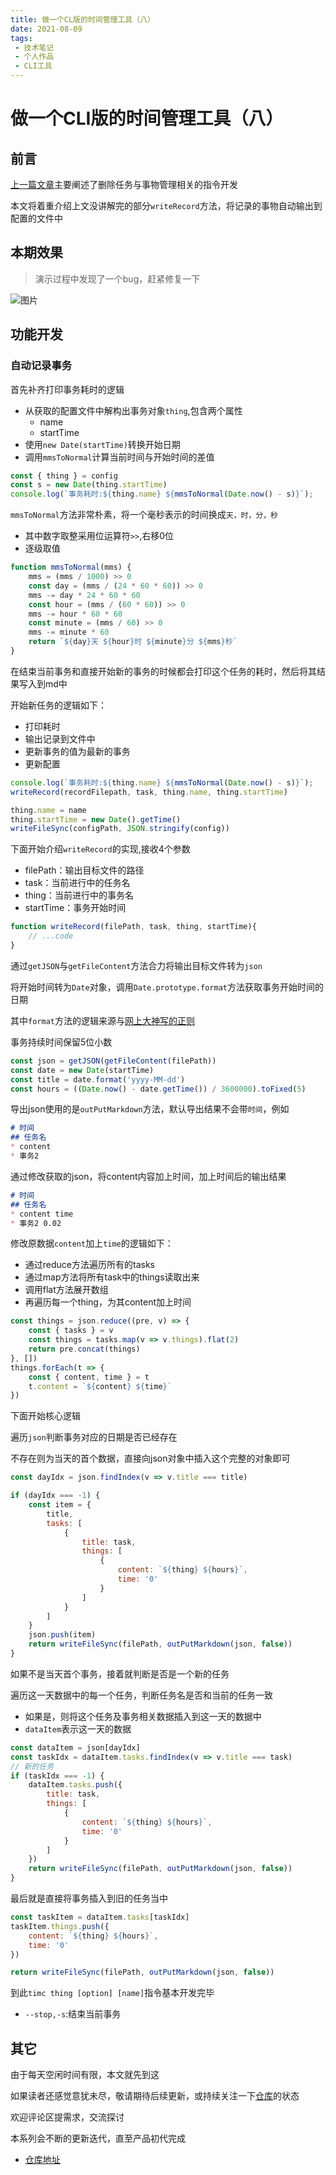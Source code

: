 ```yaml
---
title: 做一个CL版的时间管理工具（八）
date: 2021-08-09
tags:
 - 技术笔记
 - 个人作品
 - CLI工具
---
```

# 做一个CLI版的时间管理工具（八）

## 前言
[上一篇文章](./time-tools-7.md)主要阐述了删除任务与事物管理相关的指令开发

本文将着重介绍上文没讲解完的部分`writeRecord`方法，将记录的事物自动输出到配置的文件中

## 本期效果
>演示过程中发现了一个bug，赶紧修复一下

![图片](https://img.cdn.sugarat.top/mdImg/MTYyODUyMTgxOTI4Mw==628521819283)


## 功能开发
### 自动记录事务
首先补齐打印事务耗时的逻辑
* 从获取的配置文件中解构出事务对象`thing`,包含两个属性
  * name
  * startTime
* 使用`new Date(startTime)`转换开始日期
* 调用`mmsToNormal`计算当前时间与开始时间的差值
```js
const { thing } = config
const s = new Date(thing.startTime)
console.log(`事务耗时:${thing.name} ${mmsToNormal(Date.now() - s)}`);
```

`mmsToNormal`方法非常朴素，将一个毫秒表示的时间换成`天，时，分，秒`
* 其中数字取整采用位运算符`>>`,右移0位
* 逐级取值

```js
function mmsToNormal(mms) {
    mms = (mms / 1000) >> 0
    const day = (mms / (24 * 60 * 60)) >> 0
    mms -= day * 24 * 60 * 60
    const hour = (mms / (60 * 60)) >> 0
    mms -= hour * 60 * 60
    const minute = (mms / 60) >> 0
    mms -= minute * 60
    return `${day}天 ${hour}时 ${minute}分 ${mms}秒`
}
```
在结束当前事务和直接开始新的事务的时候都会打印这个任务的耗时，然后将其结果写入到md中

开始新任务的逻辑如下：
* 打印耗时
* 输出记录到文件中
* 更新事务的值为最新的事务
* 更新配置

```js
console.log(`事务耗时:${thing.name} ${mmsToNormal(Date.now() - s)}`);
writeRecord(recordFilepath, task, thing.name, thing.startTime)

thing.name = name
thing.startTime = new Date().getTime()
writeFileSync(configPath, JSON.stringify(config))
```

下面开始介绍`writeRecord`的实现,接收4个参数
* filePath：输出目标文件的路径
* task：当前进行中的任务名
* thing：当前进行中的事务名
* startTime：事务开始时间

```js
function writeRecord(filePath, task, thing, startTime){
    // ...code
}
```

通过`getJSON`与`getFileContent`方法合力将输出目标文件转为`json`

将开始时间转为`Date`对象，调用`Date.prototype.format`方法获取事务开始时间的日期

其中`format`方法的逻辑来源与[网上大神写的正则](https://blog.csdn.net/meizz/article/details/405708)

事务持续时间保留5位小数
```js
const json = getJSON(getFileContent(filePath))
const date = new Date(startTime)
const title = date.format('yyyy-MM-dd')
const hours = ((Date.now() - date.getTime()) / 3600000).toFixed(5)
```

导出json使用的是`outPutMarkdown`方法，默认导出结果不会带`时间`，例如
```md
# 时间
## 任务名
* content
* 事务2
```
通过修改获取的json，将content内容加上时间，加上时间后的输出结果

```md
# 时间
## 任务名
* content time
* 事务2 0.02
```

修改原数据`content`加上`time`的逻辑如下：
* 通过reduce方法遍历所有的tasks
* 通过map方法将所有task中的things读取出来
* 调用flat方法展开数组
* 再遍历每一个thing，为其content加上时间
```js
const things = json.reduce((pre, v) => {
    const { tasks } = v
    const things = tasks.map(v => v.things).flat(2)
    return pre.concat(things)
}, [])
things.forEach(t => {
    const { content, time } = t
    t.content = `${content} ${time}`
})
```
下面开始核心逻辑

遍历`json`判断事务对应的日期是否已经存在

不存在则为当天的首个数据，直接向json对象中插入这个完整的对象即可
```js
const dayIdx = json.findIndex(v => v.title === title)

if (dayIdx === -1) {
    const item = {
        title,
        tasks: [
            {
                title: task,
                things: [
                    {
                        content: `${thing} ${hours}`,
                        time: '0'
                    }
                ]
            }
        ]
    }
    json.push(item)
    return writeFileSync(filePath, outPutMarkdown(json, false))
}
```
如果不是当天首个事务，接着就判断是否是一个新的任务

遍历这一天数据中的每一个任务，判断任务名是否和当前的任务一致
* 如果是，则将这个任务及事务相关数据插入到这一天的数据中
* `dataItem`表示这一天的数据

```js
const dataItem = json[dayIdx]
const taskIdx = dataItem.tasks.findIndex(v => v.title === task)
// 新的任务
if (taskIdx === -1) {
    dataItem.tasks.push({
        title: task,
        things: [
            {
                content: `${thing} ${hours}`,
                time: '0'
            }
        ]
    })
    return writeFileSync(filePath, outPutMarkdown(json, false))
}
```
最后就是直接将事务插入到旧的任务当中
```js
const taskItem = dataItem.tasks[taskIdx]
taskItem.things.push({
    content: `${thing} ${hours}`,
    time: '0'
})

return writeFileSync(filePath, outPutMarkdown(json, false))
```

到此`timc thing [option] [name]`指令基本开发完毕
* `--stop,-s`:结束当前事务

## 其它

由于每天空闲时间有限，本文就先到这

如果读者还感觉意犹未尽，敬请期待后续更新，或持续关注一下[仓库](https://github.com/Desain7/time-control)的状态

欢迎评论区提需求，交流探讨

本系列会不断的更新迭代，直至产品初代完成

* [仓库地址](https://github.com/Desain7/time-control)

